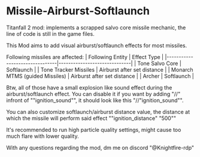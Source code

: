 # Missile-Airburst-Softlaunch
Titanfall 2 mod: implements a scrapped salvo core missile mechanic, the line of code is still in the game files.

This Mod aims to add visual airburst/softlaunch effects for most missiles.

Following missiles are affected:
| Following Entity               | Effect Type                  |
|--------------------------------|------------------------------|
| Tone Salvo Core                | Softlaunch                   |
| Tone Tracker Missiles          | Airburst after set distance  |
| Monarch MTMS (guided Missiles) | Airburst after set distance  |
| Archer                         | Softlaunch                   |  

Btw, all of those have a small explosion like sound effect during the airburst/softlaunch effect. You can disable it if you want by adding "//" infront of ""ignition_sound"", it should look like this "//"ignition_sound"". 

You can also customize softlaunch/airburst distance value, the distance at which the missile will perform said effect ""ignition_distance"                             "500""

It's recommended to run high particle quality settings, might cause too much flare with lower quality.

With any questions regarding the mod, dm me on discord "@Knightfire-rdp"
